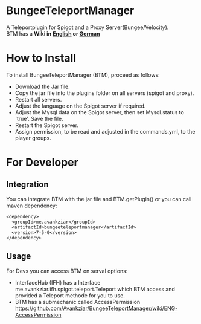 # BungeeTeleportManager

A Teleportplugin for Spigot and a Proxy Server(Bungee/Velocity).<br>
BTM has a <b>Wiki in [English](https://github.com/Avankziar/BungeeTeleportManager/wiki/ENG-Home) or [German](https://github.com/Avankziar/BungeeTeleportManager/wiki/GER-Home)</b>

# How to Install
To install BungeeTeleportManager (BTM), proceed as follows:
- Download the Jar file.
- Copy the jar file into the plugins folder on all servers (spigot and proxy).
- Restart all servers.
- Adjust the language on the Spigot server if required.
- Adjust the Mysql data on the Spigot server, then set Mysql.status to 'true'. Save the file.
- Restart the Spigot server.
- Assign permission, to be read and adjusted in the commands.yml, to the player groups.

# For Developer
## Integration
You can integrate BTM with the jar file and BTM.getPlugin() or you can call maven dependency:

```
<dependency>
  <groupId>me.avankziar</groupId>
  <artifactId>bungeeteleportmanager</artifactId>
  <version>7-5-0</version>
</dependency>
```

## Usage
For Devs you can access BTM on serval options:
- InterfaceHub (IFH) has a Interface me.avankziar.ifh.spigot.teleport.Teleport which BTM access and provided a Teleport methode for you to use.
- BTM has a submechanic called AccessPermission https://github.com/Avankziar/BungeeTeleportManager/wiki/ENG-AccessPermission

